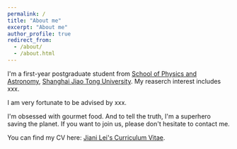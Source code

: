 ```yaml
---
permalink: /
title: "About me"
excerpt: "About me"
author_profile: true
redirect_from: 
  - /about/
  - /about.html
---
```


I'm a first-year postgraduate student from [School of Physics and Astronomy](https://www.physics.sjtu.edu.cn/), [Shanghai Jiao Tong University](https://www.sjtu.edu.cn/). My reaserch interest includes xxx.

I am very fortunate to be advised by xxx.

I'm obsessed with gourmet food. And to tell the truth, I'm a superhero saving the planet. If you want to join us, please don't hesitate to contact me.

You can find my CV here: [Jiani Lei's Curriculum Vitae](../assets/Curriculum_Vitae.pdf).
